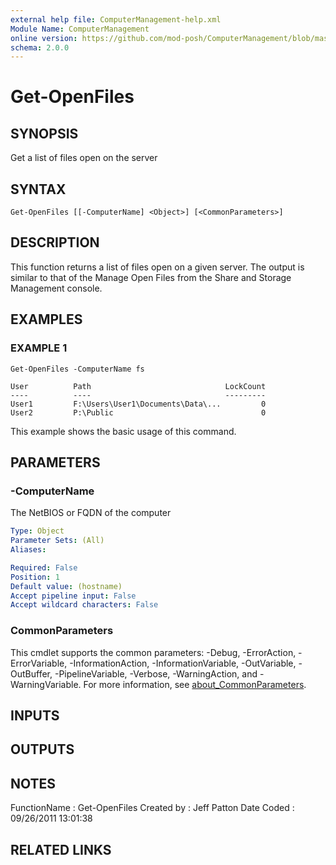 ```yaml
---
external help file: ComputerManagement-help.xml
Module Name: ComputerManagement
online version: https://github.com/mod-posh/ComputerManagement/blob/master/docs/Get-OpenFiles.md#get-openfiles
schema: 2.0.0
---
```


# Get-OpenFiles

## SYNOPSIS
Get a list of files open on the server

## SYNTAX

```
Get-OpenFiles [[-ComputerName] <Object>] [<CommonParameters>]
```

## DESCRIPTION
This function returns a list of files open on a given server.
The output is
similar to that of the Manage Open Files from the Share and Storage Management
console.

## EXAMPLES

### EXAMPLE 1
```
Get-OpenFiles -ComputerName fs

User          Path                              LockCount
----          ----                              ---------
User1         F:\Users\User1\Documents\Data\...         0
User2         P:\Public                                 0
```

This example shows the basic usage of this command.

## PARAMETERS

### -ComputerName
The NetBIOS or FQDN of the computer

```yaml
Type: Object
Parameter Sets: (All)
Aliases:

Required: False
Position: 1
Default value: (hostname)
Accept pipeline input: False
Accept wildcard characters: False
```

### CommonParameters
This cmdlet supports the common parameters: -Debug, -ErrorAction, -ErrorVariable, -InformationAction, -InformationVariable, -OutVariable, -OutBuffer, -PipelineVariable, -Verbose, -WarningAction, and -WarningVariable. For more information, see [about_CommonParameters](http://go.microsoft.com/fwlink/?LinkID=113216).

## INPUTS

## OUTPUTS

## NOTES
FunctionName : Get-OpenFiles
Created by   : Jeff Patton
Date Coded   : 09/26/2011 13:01:38

## RELATED LINKS
